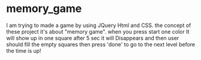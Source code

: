 # memory_game
I am trying to made a game by using JQuery Html and CSS.   the concept of these project it's about "memory game".  when you press start one color It will show up in one square after 5 sec it will Disappears and then user should fill the empty squares then press 'done' to go to the next level  before the time is up!   
